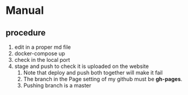 # Manual

## procedure
1. edit in a proper md file
2. docker-compose up
3. check in the local port
4. stage and push to check it is uploaded on the website
   1. Note that deploy and push both together will make it fail
   2. The branch in the Page setting of my github must be __gh-pages__.
   3. Pushing branch is a master